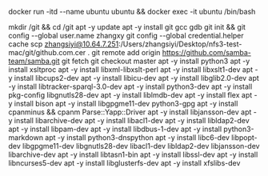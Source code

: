 
docker run -itd --name ubuntu ubuntu && docker exec -it ubuntu /bin/bash

mkdir /git && cd /git
apt -y update
apt -y install git gcc gdb
git init && git config --global user.name zhangxy
git config --global credential.helper cache
scp zhangsiyi@10.64.7.251:/Users/zhangsiyi/Desktop/nfs3-test-mac/git/github.com.cer .
git remote add  origin https://github.com/samba-team/samba.git
git fetch
git checkout master
apt -y install python3
apt -y install xsltproc
apt -y install   libxml-libxslt-perl
apt -y install   libxslt1-dev
apt -y install   libcups2-dev
apt -y install   libicu-dev
apt -y install   libglib2.0-dev
apt -y install   libtracker-sparql-3.0-dev
apt -y install  python3-dev
apt -y install   pkg-config  libgnutls28-dev
apt -y install   liblmdb-dev
apt -y install   flex
apt -y install   bison
apt -y install   libgpgme11-dev python3-gpg
apt -y install   cpanminus && cpanm Parse::Yapp::Driver
apt -y install   libjansson-dev
apt -y install   libarchive-dev
apt -y install   libacl1-dev
apt -y install   libldap2-dev
apt -y install   libpam-dev
apt -y install   libdbus-1-dev
apt -y install   python3-markdown
apt -y install   python3-dnspython
apt -y install   libc6-dev libpopt-dev libgpgme11-dev libgnutls28-dev libacl1-dev libldap2-dev libjansson-dev libarchive-dev
apt -y install   libtasn1-bin
apt -y install   libssl-dev
apt -y install   libncurses5-dev
apt -y install   libglusterfs-dev
apt -y install   xfslibs-dev
